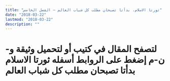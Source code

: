 ```yaml
---
title: "ثورتا الاسلام، بدأتا تصبحان مطلب كل شباب العالم – الفصل الخامس"
date: "2018-03-22"
lastmod: "2018-03-22"
description: ""
---
```

# **لتصفح المقال في كتيب أو لتحميل وثيقة و-ن-م إضغط على الروابط أسفله** **ثورتا الاسلام بدأتا تصبحان مطلب كل شباب العالم**

###